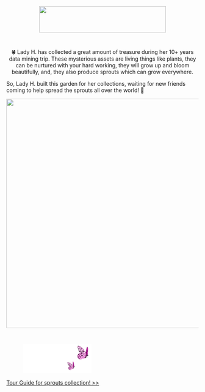 <p align="center">
<img src="https://github.com/lady-h-world/My_Garden/blob/main/images/at_gate_title.png" width="332" height="69" />
</p>

#
<p align="center">
  🍀 Lady H. has collected a great amount of treasure during her 10+ years data mining trip. These mysterious assets are living things like plants, they can be nurtured with your hard working, they will grow up and bloom beautifully, and, they also produce sprouts which can grow everywhere.  

  So, Lady H. built this garden for her collections, waiting for new friends coming to help spread the sprouts all over the world! 💖
</p>

<p align="center">
<kbd><img src="https://github.com/lady-h-world/My_Garden/blob/main/images/at_the_gate.png" width="880" height="599" /></kbd>
</p>

# 

<p align="left">
  &nbsp;&nbsp;&nbsp;&nbsp;&nbsp;&nbsp;&nbsp;&nbsp;&nbsp;&nbsp;
<img src="https://github.com/lady-h-world/My_Garden/blob/main/images/follow_us.png" width="180" height="75" />
</p>

[Tour Guide for sprouts collection! >>][1]


[1]:https://github.com/lady-h-world/My_Garden/blob/main/reading_pages/tour_guide.md

